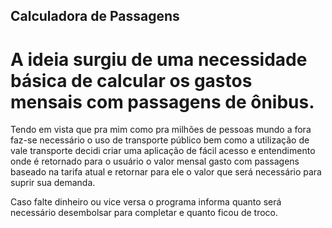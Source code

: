 ## Calculadora de Passagens

# A ideia surgiu de uma necessidade básica de calcular os gastos mensais com passagens de ônibus.
Tendo em vista que pra mim como pra milhões de pessoas mundo a fora faz-se necessário o uso de transporte público bem como a utilização de vale transporte 
decidi criar uma aplicação de fácil acesso e entendimento onde é retornado para o usuário o valor mensal gasto com passagens baseado na tarifa atual
e retornar para ele o valor que será necessário para suprir sua demanda.

Caso falte dinheiro ou vice versa o programa informa quanto será necessário desembolsar para completar e quanto ficou de troco.
